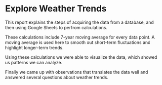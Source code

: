 # Explore Weather Trends

This report explains the steps of acquiring the data from a database, and then using Google Sheets to perfrom calculations.

These calculations include 7-year moving average for every data point. 
A moving average is used here to smooth out short-term fluctuations and highlight longer-term trends.

Using these calculations we were able to visualize the data, which showed us patterns we can analyze.

Finally we came up with observations that translates the data well and answered several questions about weather trends.
